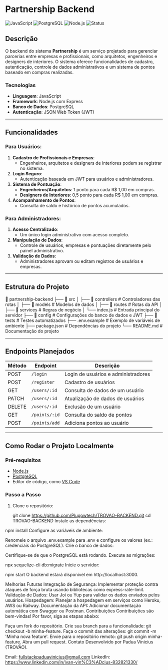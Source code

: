 # Partnership Backend

![JavaScript](https://img.shields.io/badge/JavaScript-%23F7DF1E.svg?style=flat&logo=javascript&logoColor=black)
![PostgreSQL](https://img.shields.io/badge/PostgreSQL-%23336791.svg?style=flat&logo=postgresql&logoColor=white)
![Node.js](https://img.shields.io/badge/Node.js-%23339933.svg?style=flat&logo=nodedotjs&logoColor=white)
![Status](https://img.shields.io/badge/status-em_desenvolvimento-yellow)

## Descrição

O backend do sistema **Partnership** é um serviço projetado para gerenciar parcerias entre empresas e profissionais,
como arquitetos, engenheiros e designers de interiores. O sistema oferece funcionalidades de cadastro, autenticação,
controle de dados administrativos e um sistema de pontos baseado em compras realizadas.

### Tecnologias

- **Linguagem**: JavaScript
- **Framework**: Node.js com Express
- **Banco de Dados**: PostgreSQL
- **Autenticação**: JSON Web Token (JWT)

---

## Funcionalidades

### Para Usuários:
1. **Cadastro de Profissionais e Empresas**:
   - Engenheiros, arquitetos e designers de interiores podem se registrar no sistema.
2. **Login Seguro**:
   - Autenticação baseada em JWT para usuários e administradores.
3. **Sistema de Pontuação**:
   - **Engenheiros/Arquitetos**: 1 ponto para cada R$ 1,00 em compras.
   - **Designers de Interiores**: 0,5 ponto para cada R$ 1,00 em compras.
4. **Acompanhamento de Pontos**:
   - Consulta de saldo e histórico de pontos acumulados.

### Para Administradores:
1. **Acesso Centralizado**:
   - Um único login administrativo com acesso completo.
2. **Manipulação de Dados**:
   - Controle de usuários, empresas e pontuações diretamente pelo painel administrativo.
3. **Validação de Dados**:
   - Administradores aprovam ou editam registros de usuários e empresas.

---

## Estrutura do Projeto

📂 partnership-backend ├── 📂 src │ ├── 📂 controllers # Controladores das rotas │ ├── 📂 models # Modelos de dados │ ├── 📂 routes # Rotas da API │ ├── 📂 services # Regras de negócio │ └── index.js # Entrada principal do servidor ├── 📂 config # Configurações do banco de dados e JWT ├── 📂 tests # Testes automatizados ├── .env.example # Exemplo de variáveis de ambiente ├── package.json # Dependências do projeto └── README.md # Documentação do projeto



---

## Endpoints Planejados

| Método  | Endpoint            | Descrição                            |
|---------|---------------------|--------------------------------------|
| POST    | `/login`            | Login de usuários e administradores |
| POST    | `/register`         | Cadastro de usuários                |
| GET     | `/users/:id`        | Consulta de dados de um usuário     |
| PATCH   | `/users/:id`        | Atualização de dados de usuários    |
| DELETE  | `/users/:id`        | Exclusão de um usuário              |
| GET     | `/points/:id`       | Consulta do saldo de pontos         |
| POST    | `/points/add`       | Adiciona pontos ao usuário          |

---

## Como Rodar o Projeto Localmente

### Pré-requisitos

- [Node.js](https://nodejs.org/)
- [PostgreSQL](https://www.postgresql.org/)
- Editor de código, como [VS Code](https://code.visualstudio.com/)

### Passo a Passo

1. Clone o repositório:
  
   git clone https://github.com/Plugowtech/TROVAO-BACKEND.git
   cd TROVAO-BACKEND
Instale as dependências:

npm install
Configure as variáveis de ambiente:

Renomeie o arquivo .env.example para .env e configure os valores (ex.: credenciais do PostgreSQL).
Crie o banco de dados:

Certifique-se de que o PostgreSQL está rodando.
Execute as migrações:

npx sequelize-cli db:migrate
Inicie o servidor:

npm start
O backend estará disponível em http://localhost:3000.

Melhorias Futuras
Integração de Segurança:
Implementar proteção contra ataques de força bruta usando bibliotecas como express-rate-limit.
Validação de Dados:
Usar Joi ou Yup para validar os dados enviados pelos usuários.
Hospedagem:
Planejar a hospedagem em serviços como Heroku, AWS ou Railway.
Documentação da API:
Adicionar documentação automática com Swagger ou Postman.
Contribuições
Contribuições são bem-vindas!
Por favor, siga as etapas abaixo:

Faça um fork do repositório.
Crie sua branch para a funcionalidade: git checkout -b minha-feature.
Faça o commit das alterações: git commit -m 'Minha nova feature'.
Envie para o repositório remoto: git push origin minha-feature.
Abra um pull request.
Contato
Desenvolvido por Padua Vinicius (TROVÃO).

Email: fullstackpaduavinicius@gmail.com
LinkedIn: https://www.linkedin.com/in/ivan-vin%C3%ADcius-832821330/

